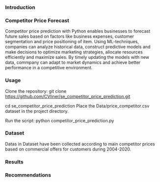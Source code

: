 ### Introduction

### Competitor Price Forecast

Competitor price prediction with Python enables businesses to forecast future sales based on factors like business expenses, customer segmentation and price positioning of item. Using ML-techniques, companies can analyze historical data, construct predictive models and make decisions to optimize marketing strategies, allocate resources efficiently and maximize sales. By timely updating the models with new data, commpany can adapt to market dynamics and achieve better performance in a competitive environment.

### Usage

Clone the repository:
git clone https://github.com/CVliner/se_competitor_price_prediction.git

cd se_competitor_price_prediction
Place the Data/price_competitor.csv dataset in the project directory.

Run the script:
python competitor_price_prediction.py


### Dataset
Datas in Dataset have been collected according to main competitor prices based on commercial offers for customers during 2004-2020.
### Results

### Recommendations
